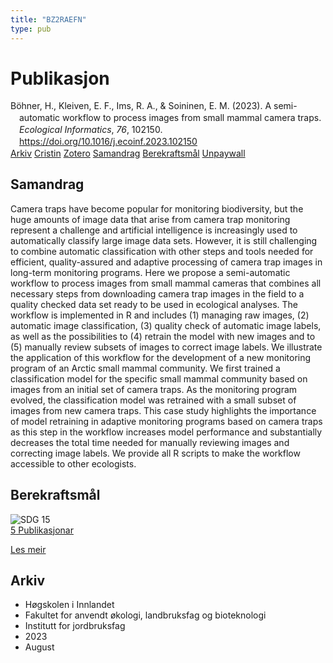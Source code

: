 ```yaml
---
title: "BZ2RAEFN"
type: pub
---
```

<h1>Publikasjon</h1>
<article id="csl-bib-container-BZ2RAEFN" class="csl-bib-container">
  <div class="csl-bib-body" style="line-height: 1.35; padding-left: 1em; text-indent:-1em;">
  <div class="csl-entry">B&#xF6;hner, H., Kleiven, E. F., Ims, R. A., &amp; Soininen, E. M. (2023). A semi-automatic workflow to process images from small mammal camera traps. <i>Ecological Informatics</i>, <i>76</i>, 102150. <a href="https://doi.org/10.1016/j.ecoinf.2023.102150">https://doi.org/10.1016/j.ecoinf.2023.102150</a></div>
</div>
  <div class="csl-bib-buttons">
    <a href="#taxonomy-article-BZ2RAEFN" class="csl-bib-button">Arkiv</a>
    <a href="https://app.cristin.no/results/show.jsf?id=2167553" alt="Cristin URL" class="csl-bib-button">Cristin</a>
    <a href="http://zotero.org/groups/5402882/items/BZ2RAEFN" alt="Zotero URL" class="csl-bib-button">Zotero</a>
    <a href="#abstract-article-BZ2RAEFN" class="csl-bib-button">Samandrag</a>
    <a href="#sdg-article-BZ2RAEFN" class="csl-bib-button">Berekraftsmål</a>
    <a href="https://doi.org/10.1016/j.ecoinf.2023.102150" class="csl-bib-button">Unpaywall</a>
  </div>
  <div id="csl-bib-meta-container-BZ2RAEFN"></div>
</article>
<div id="csl-bib-meta-BZ2RAEFN" class="csl-bib-meta">
  <article id="abstract-article-BZ2RAEFN" class="abstract-article">
    <h1>Samandrag</h1>
    Camera traps have become popular for monitoring biodiversity, but the huge amounts of image data that arise from camera trap monitoring represent a challenge and artificial intelligence is increasingly used to automatically classify large image data sets. However, it is still challenging to combine automatic classification with other steps and tools needed for efficient, quality-assured and adaptive processing of camera trap images in long-term monitoring programs. Here we propose a semi-automatic workflow to process images from small mammal cameras that combines all necessary steps from downloading camera trap images in the field to a quality checked data set ready to be used in ecological analyses. The workflow is implemented in R and includes (1) managing raw images, (2) automatic image classification, (3) quality check of automatic image labels, as well as the possibilities to (4) retrain the model with new images and to (5) manually review subsets of images to correct image labels. We illustrate the application of this workflow for the development of a new monitoring program of an Arctic small mammal community. We first trained a classification model for the specific small mammal community based on images from an initial set of camera traps. As the monitoring program evolved, the classification model was retrained with a small subset of images from new camera traps. This case study highlights the importance of model retraining in adaptive monitoring programs based on camera traps as this step in the workflow increases model performance and substantially decreases the total time needed for manually reviewing images and correcting image labels. We provide all R scripts to make the workflow accessible to other ecologists.
  </article>
  <article id="sdg-article-BZ2RAEFN" class="sdg-article">
    <h1>Berekraftsmål</h1>
    <div class="sdg-container"><div id="sdg15" class="sdg"> <img src="{{< params subfolder >}}images/sdg/sdg15_no.png" class="image" alt="SDG 15"> <div class="sdg-overlay"> <a href="{{< params subfolder >}}no/archive/?sdg=15#archive" class="sdg-publication-count"><span>5</span> Publikasjonar</a> <p><a href="NA" class="sdg-read-more">Les meir</a></p> </div> </div></div>
  </article>
  <article id="taxonomy-article-BZ2RAEFN" class="taxonomy-article">
    <h1>Arkiv</h1>
    <ul>
      <li>Høgskolen i Innlandet</li>
      <li>Fakultet for anvendt økologi, landbruksfag og bioteknologi</li>
      <li>Institutt for jordbruksfag</li>
      <li>2023</li>
      <li>August</li>
    </ul>
  </article>
</div>

